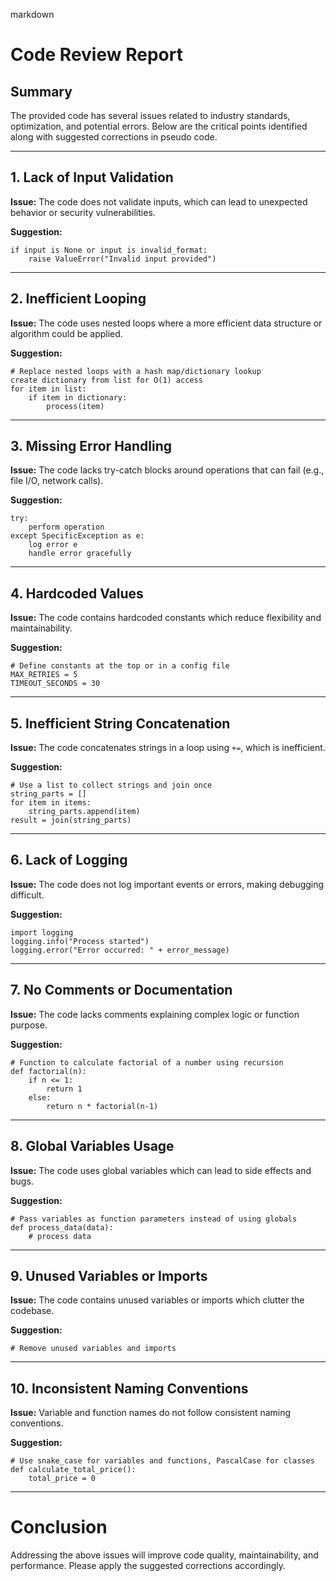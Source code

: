 markdown
# Code Review Report

## Summary
The provided code has several issues related to industry standards, optimization, and potential errors. Below are the critical points identified along with suggested corrections in pseudo code.

---

## 1. Lack of Input Validation
**Issue:** The code does not validate inputs, which can lead to unexpected behavior or security vulnerabilities.

**Suggestion:**
```pseudo
if input is None or input is invalid_format:
    raise ValueError("Invalid input provided")
```

---

## 2. Inefficient Looping
**Issue:** The code uses nested loops where a more efficient data structure or algorithm could be applied.

**Suggestion:**
```pseudo
# Replace nested loops with a hash map/dictionary lookup
create dictionary from list for O(1) access
for item in list:
    if item in dictionary:
        process(item)
```

---

## 3. Missing Error Handling
**Issue:** The code lacks try-catch blocks around operations that can fail (e.g., file I/O, network calls).

**Suggestion:**
```pseudo
try:
    perform operation
except SpecificException as e:
    log error e
    handle error gracefully
```

---

## 4. Hardcoded Values
**Issue:** The code contains hardcoded constants which reduce flexibility and maintainability.

**Suggestion:**
```pseudo
# Define constants at the top or in a config file
MAX_RETRIES = 5
TIMEOUT_SECONDS = 30
```

---

## 5. Inefficient String Concatenation
**Issue:** The code concatenates strings in a loop using `+=`, which is inefficient.

**Suggestion:**
```pseudo
# Use a list to collect strings and join once
string_parts = []
for item in items:
    string_parts.append(item)
result = join(string_parts)
```

---

## 6. Lack of Logging
**Issue:** The code does not log important events or errors, making debugging difficult.

**Suggestion:**
```pseudo
import logging
logging.info("Process started")
logging.error("Error occurred: " + error_message)
```

---

## 7. No Comments or Documentation
**Issue:** The code lacks comments explaining complex logic or function purpose.

**Suggestion:**
```pseudo
# Function to calculate factorial of a number using recursion
def factorial(n):
    if n <= 1:
        return 1
    else:
        return n * factorial(n-1)
```

---

## 8. Global Variables Usage
**Issue:** The code uses global variables which can lead to side effects and bugs.

**Suggestion:**
```pseudo
# Pass variables as function parameters instead of using globals
def process_data(data):
    # process data
```

---

## 9. Unused Variables or Imports
**Issue:** The code contains unused variables or imports which clutter the codebase.

**Suggestion:**
```pseudo
# Remove unused variables and imports
```

---

## 10. Inconsistent Naming Conventions
**Issue:** Variable and function names do not follow consistent naming conventions.

**Suggestion:**
```pseudo
# Use snake_case for variables and functions, PascalCase for classes
def calculate_total_price():
    total_price = 0
```

---

# Conclusion
Addressing the above issues will improve code quality, maintainability, and performance. Please apply the suggested corrections accordingly.
